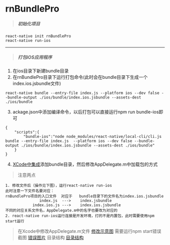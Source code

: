 # rnBundlePro
>##### 初始化项目
```
react-native init rnBundlePro
react-native run-ios
```
---
>##### 打包iOS应用程序
1. 在ios目录下新建bundle目录
2. 在rnBundlePro目录下运行打包命令(此时会在bundle目录下生成一个index.ios.jsbundle文件)
```
react-native bundle --entry-file index.js --platform ios --dev false --bundle-output ./ios/bundle/index.ios.jsbundle --assets-dest ./ios/bundle
```
3. ackage.json中添加编译命令，以后打包可以直接运行npm run bundle-ios即可
```
{
    "scripts":{
        "bundle-ios":"node node_modules/react-native/local-cli/cli.js bundle --entry-file index.js  --platform ios --dev false --bundle-output ./ios/bundle/index.ios.jsbundle --assets-dest ./ios/bundle"
    }
}
```
4. [XCode中集成](https://www.jianshu.com/p/5bdce8da4d88)添加bundle目录，然后修改AppDelegate.m中加载包的方式
>注意两点
```
1. 修改文件后（操作见下图），运行react-native run-ios
此时注意一下文件名要对应：
rnBundlePro项目的入口文件  对应于   bundle目录下的文件名为index.ios.jsbundle   
               index.js  --->    index.jsbundle
            index.ios.js --->    index.ios.jsbundle
不同的对应关系文件名，AppDelegate.m中的名字也要改为对应的
2. react-native run-ios运行连接是开发环境，打的不是内置包，此时需要使用npm start运行
```
> 在Xcode中修改AppDelegate.m文件
[修改示意图](http://pu3lpqiql.bkt.clouddn.com/WechatIMG11.jpeg)
> 需要运行npm start错误截图
[错误图片](http://pu3lpqiql.bkt.clouddn.com/WechatIMG299.jpeg)
> 目录结构
[目录结构](http://pu3lpqiql.bkt.clouddn.com/WechatIMG12.jpeg)



